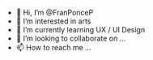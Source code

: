 - 👋 Hi, I’m @FranPonceP
- 👀 I’m interested in arts
- 🌱 I’m currently learning UX / UI Design
- 💞️ I’m looking to collaborate on ...
- 📫 How to reach me ...

<!---
FranPonceP/FranPonceP is a ✨ special ✨ repository because its `README.md` (this file) appears on your GitHub profile.
You can click the Preview link to take a look at your changes.
--->
